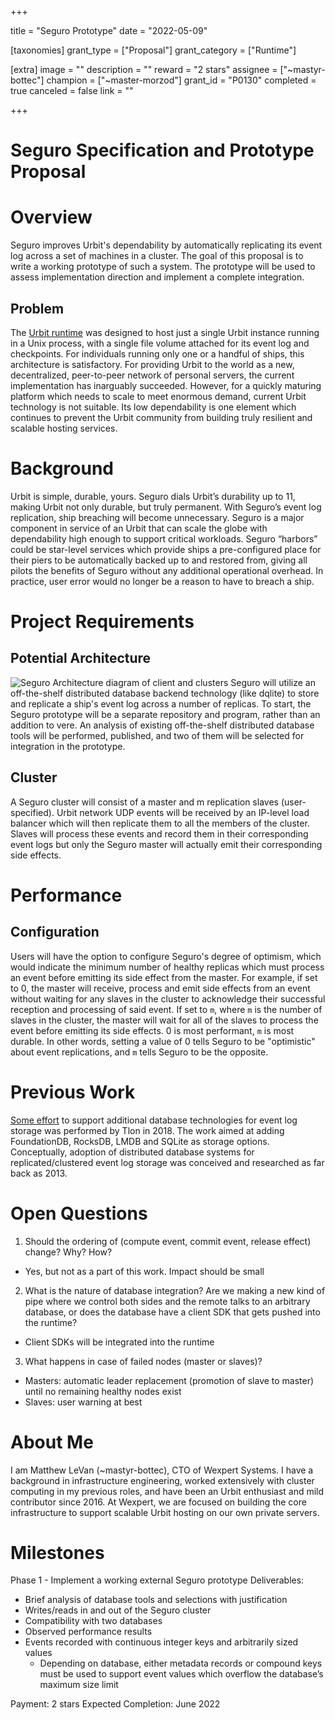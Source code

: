 +++

title = "Seguro Prototype"
date = "2022-05-09"

[taxonomies]
grant_type = ["Proposal"]
grant_category = ["Runtime"]

[extra]
image = ""
description = ""
reward = "2 stars"
assignee = ["~mastyr-bottec"]
champion = ["~master-morzod"]
grant_id = "P0130"
completed = true
canceled = false
link = ""

+++

# Seguro Specification and Prototype Proposal

# Overview
Seguro improves Urbit's dependability by automatically replicating its event log across a set of machines in a cluster. The goal of this proposal is to write a working prototype of such a system. The prototype will be used to assess implementation direction and implement a complete integration.
## Problem
The [Urbit runtime](https://github.com/urbit/urbit/tree/master/pkg/urbit/vere) was designed to host just a single Urbit instance running in a Unix process, with a single file volume attached for its event log and checkpoints. For individuals running only one or a handful of ships, this architecture is satisfactory. For providing Urbit to the world as a new, decentralized, peer-to-peer network of personal servers, the current implementation has inarguably succeeded.
However, for a quickly maturing platform which needs to scale to meet enormous demand, current Urbit technology is not suitable. Its low dependability is one element which continues to prevent the Urbit community from building truly resilient and scalable hosting services.
# Background
Urbit is simple, durable, yours. Seguro dials Urbit’s durability up to 11, making Urbit not only durable, but truly permanent. With Seguro’s event log replication, ship breaching will become unnecessary. Seguro is a major component in service of an Urbit that can scale the globe with dependability high enough to support critical workloads. Seguro “harbors” could be star-level services which provide ships a pre-configured place for their piers to be automatically backed up to and restored from, giving all pilots the benefits of Seguro without any additional operational overhead. In practice, user error would no longer be a reason to have to breach a ship.

# Project Requirements
## Potential Architecture
![Seguro Architecture diagram of client and clusters](https://sarlev-sarsen.sfo3.digitaloceanspaces.com/sarlev-sarsen/2022.5.10..05.03.47-image.png)
Seguro will utilize an off-the-shelf distributed database backend technology (like dqlite) to store and replicate a ship's event log across a number of replicas. To start, the Seguro prototype will be a separate repository and program, rather than an addition to vere. An analysis of existing off-the-shelf distributed database tools will be performed, published, and two of them will be selected for integration in the prototype.
## Cluster
A Seguro cluster will consist of a master and m replication slaves (user-specified). Urbit network UDP events will be received by an IP-level load balancer which will then replicate them to all the members of the cluster. Slaves will process these events and record them in their corresponding event logs but only the Seguro master will actually emit their corresponding side effects.
# Performance
## Configuration
Users will have the option to configure Seguro's degree of optimism, which would indicate the minimum number of healthy replicas which must process an event before emitting its side effect from the master. For example, if set to 0, the master will receive, process and emit side effects from an event without waiting for any slaves in the cluster to acknowledge their successful reception and processing of said event. If set to `m`, where `m` is the number of slaves in the cluster, the master will wait for all of the slaves to process the event before emitting its side effects. 0 is most performant, `m` is most durable. In other words, setting a value of 0 tells Seguro to be "optimistic" about event replications, and `m` tells Seguro to be the opposite.

# Previous Work
[Some effort](https://github.com/urbit/urbit/commit/cfeb35e37be63f96bb50fe1f60e2f59e35c07258) to support additional database technologies for event log storage was performed by Tlon in 2018. The work aimed at adding FoundationDB, RocksDB, LMDB and SQLite as storage options. Conceptually, adoption of distributed database systems for replicated/clustered event log storage was conceived and researched as far back as 2013.
# Open Questions
1. Should the ordering of (compute event, commit event, release effect) change? Why? How?
- Yes, but not as a part of this work. Impact should be small
2. What is the nature of database integration? Are we making a new kind of pipe where we control both sides and the remote talks to an arbitrary database, or does the database have a client SDK that gets pushed into the runtime?
- Client SDKs will  be integrated into the runtime
3. What happens in case of failed nodes (master or slaves)?
- Masters: automatic leader replacement (promotion of slave to master) until no remaining healthy nodes exist
- Slaves: user warning at best
# About Me
I am Matthew LeVan (~mastyr-bottec), CTO of Wexpert Systems. I have a background in infrastructure engineering, worked extensively with cluster computing in my previous roles, and have been an Urbit enthusiast and mild contributor since 2016. At Wexpert, we are focused on building the core infrastructure to support scalable Urbit hosting on our own private servers.
# Milestones
Phase 1 - Implement a working external Seguro prototype
Deliverables:
- Brief analysis of database tools and selections with justification
- Writes/reads in and out of the Seguro cluster
- Compatibility with two databases
- Observed performance results
- Events recorded with continuous integer keys and arbitrarily sized values
	- Depending on database, either metadata records or compound keys must be used to support event values which overflow the database’s maximum size limit

Payment: 2 stars
Expected Completion: June 2022
